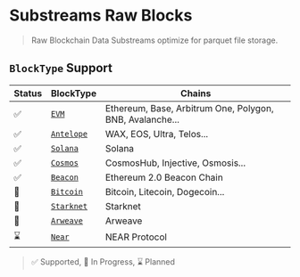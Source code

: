 # Substreams Raw Blocks

> Raw Blockchain Data Substreams optimize for parquet file storage.

## `BlockType` Support

| Status   | BlockType | Chains |
|----------|-----------|--------|
| ✅ | [`EVM`](/blocks/evm)             | Ethereum, Base, Arbitrum One, Polygon, BNB, Avalanche... |
| ✅ | [`Antelope`](/blocks/antelope)   | WAX, EOS, Ultra, Telos... |
| ✅ | [`Solana`](/blocks/solana)       | Solana |
| ✅ | [`Cosmos`](/blocks/cosmos)       | CosmosHub, Injective, Osmosis...  |
| ✅ | [`Beacon`](/blocks/beacon)       | Ethereum 2.0 Beacon Chain |
| 🚧 | [`Bitcoin`](/blocks/bitcoin)     | Bitcoin, Litecoin, Dogecoin... |
| 🚧 | [`Starknet`](/blocks/starknet)   | Starknet |
| 🚧 | [`Arweave`](/blocks/arweave)     | Arweave |
| ⌛ | [`Near`](/blocks/near)           | NEAR Protocol |

> ✅ Supported, 🚧 In Progress, ⌛ Planned
